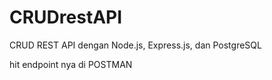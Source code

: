 # CRUDrestAPI
 CRUD REST API dengan Node.js, Express.js, dan PostgreSQL
 
 
hit endpoint nya di POSTMAN
